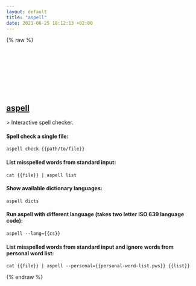 ```yaml
---
layout: default
title: "aspell"
date: 2021-06-25 18:12:13 +02:00
---
```

{% raw %}
<h2 id="aspell">
  <a href="/en/linux/aspell.html">aspell</a> <a href="#aspell"><svg class="icon">
    <use href="/assets/images/unicode_sprite.svg#link" />
  </svg></a>
</h2>
> Interactive spell checker.

#### Spell check a single file:
```shell
aspell check {{path/to/file}}
```
#### List misspelled words from standard input:
```shell
cat {{file}} | aspell list
```
#### Show available dictionary languages:
```shell
aspell dicts
```
#### Run aspell with different language (takes two letter ISO 639 language code):
```shell
aspell --lang={{cs}}
```
#### List misspelled words from standard input and ignore words from personal word list:
```shell
cat {{file}} | aspell --personal={{personal-word-list.pws}} {{list}}
```
{% endraw %}